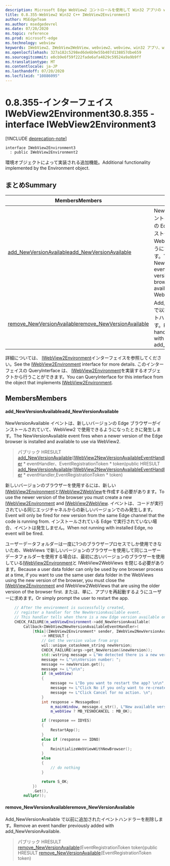 ```yaml
---
description: Microsoft Edge WebView2 コントロールを使用して Win32 アプリの web コンテンツをホストする
title: 0.8.355-WebView2 Win32 C++ IWebView2Environment3
author: MSEdgeTeam
ms.author: msedgedevrel
ms.date: 07/20/2020
ms.topic: reference
ms.prod: microsoft-edge
ms.technology: webview
keywords: IWebView2、IWebView2WebView、webview2、webview、win32 アプリ、win32、edge
ms.openlocfilehash: 327a182c5298ed6de6b9e55b407d138857dbe659
ms.sourcegitcommit: e0cb9e6f59f222fade6afa4829c59524a9a9b9ff
ms.translationtype: MT
ms.contentlocale: ja-JP
ms.lasthandoff: 07/20/2020
ms.locfileid: "10886095"
---
```

# <span data-ttu-id="7e7a2-104">0.8.355-インターフェイス IWebView2Environment3</span><span class="sxs-lookup"><span data-stu-id="7e7a2-104">0.8.355 - interface IWebView2Environment3</span></span> 

[!INCLUDE [deprecation-note](../../includes/deprecation-note.md)]

```
interface IWebView2Environment3
  : public IWebView2Environment2
```

<span data-ttu-id="7e7a2-105">環境オブジェクトによって実装される追加機能。</span><span class="sxs-lookup"><span data-stu-id="7e7a2-105">Additional functionality implemented by the Environment object.</span></span>

## <span data-ttu-id="7e7a2-106">まとめ</span><span class="sxs-lookup"><span data-stu-id="7e7a2-106">Summary</span></span>

 <span data-ttu-id="7e7a2-107">Members</span><span class="sxs-lookup"><span data-stu-id="7e7a2-107">Members</span></span>                        | <span data-ttu-id="7e7a2-108">説明</span><span class="sxs-lookup"><span data-stu-id="7e7a2-108">Descriptions</span></span>
--------------------------------|---------------------------------------------
[<span data-ttu-id="7e7a2-109">add_NewVersionAvailable</span><span class="sxs-lookup"><span data-stu-id="7e7a2-109">add_NewVersionAvailable</span></span>](#add_newversionavailable) | <span data-ttu-id="7e7a2-110">NewVersionAvailable イベントは、新しいバージョンの Edge ブラウザーがインストールされていて、WebView2 で使用できるようになったときに発生します。</span><span class="sxs-lookup"><span data-stu-id="7e7a2-110">The NewVersionAvailable event fires when a newer version of the Edge browser is installed and available to use via WebView2.</span></span>
[<span data-ttu-id="7e7a2-111">remove_NewVersionAvailable</span><span class="sxs-lookup"><span data-stu-id="7e7a2-111">remove_NewVersionAvailable</span></span>](#remove_newversionavailable) | <span data-ttu-id="7e7a2-112">Add_NewVersionAvailable で以前に追加されたイベントハンドラーを削除します。</span><span class="sxs-lookup"><span data-stu-id="7e7a2-112">Remove an event handler previously added with add_NewVersionAvailable.</span></span>

<span data-ttu-id="7e7a2-113">詳細については、 [IWebView2Environment](IWebView2Environment.md)インターフェイスを参照してください。</span><span class="sxs-lookup"><span data-stu-id="7e7a2-113">See the [IWebView2Environment](IWebView2Environment.md) interface for more details.</span></span> <span data-ttu-id="7e7a2-114">このインターフェイスの QueryInterface は、 [IWebView2Environment](IWebView2Environment.md)を実装するオブジェクトから行うことができます。</span><span class="sxs-lookup"><span data-stu-id="7e7a2-114">You can QueryInterface for this interface from the object that implements [IWebView2Environment](IWebView2Environment.md).</span></span>

## <span data-ttu-id="7e7a2-115">Members</span><span class="sxs-lookup"><span data-stu-id="7e7a2-115">Members</span></span>

#### <span data-ttu-id="7e7a2-116">add_NewVersionAvailable</span><span class="sxs-lookup"><span data-stu-id="7e7a2-116">add_NewVersionAvailable</span></span> 

<span data-ttu-id="7e7a2-117">NewVersionAvailable イベントは、新しいバージョンの Edge ブラウザーがインストールされていて、WebView2 で使用できるようになったときに発生します。</span><span class="sxs-lookup"><span data-stu-id="7e7a2-117">The NewVersionAvailable event fires when a newer version of the Edge browser is installed and available to use via WebView2.</span></span>

> <span data-ttu-id="7e7a2-118">パブリック HRESULT [add_NewVersionAvailable](#add_newversionavailable)([IWebView2NewVersionAvailableEventHandler](IWebView2NewVersionAvailableEventHandler.md) \* eventHandler、EventRegistrationToken \* token)</span><span class="sxs-lookup"><span data-stu-id="7e7a2-118">public HRESULT [add_NewVersionAvailable](#add_newversionavailable)([IWebView2NewVersionAvailableEventHandler](IWebView2NewVersionAvailableEventHandler.md) \* eventHandler,EventRegistrationToken \* token)</span></span>

<span data-ttu-id="7e7a2-119">新しいバージョンのブラウザーを使用するには、新しい[IWebView2Environment](IWebView2Environment.md)と[IWebView2WebView](IWebView2WebView.md)を作成する必要があります。</span><span class="sxs-lookup"><span data-stu-id="7e7a2-119">To use the newer version of the browser you must create a new [IWebView2Environment](IWebView2Environment.md) and [IWebView2WebView](IWebView2WebView.md).</span></span> <span data-ttu-id="7e7a2-120">イベントは、コードが実行されている同じエッジチャネルからの新しいバージョンでのみ発生します。</span><span class="sxs-lookup"><span data-stu-id="7e7a2-120">Event will only be fired for new version from the same Edge channel that the code is running from.</span></span> <span data-ttu-id="7e7a2-121">インストールされている Edge で実行されていない場合、イベントは発生しません。</span><span class="sxs-lookup"><span data-stu-id="7e7a2-121">When not running with installed Edge, no event will be fired.</span></span>

<span data-ttu-id="7e7a2-122">ユーザーデータフォルダーは一度に1つのブラウザープロセスでしか使用できないため、WebViews で新しいバージョンのブラウザーを使用して同じユーザーデータフォルダーを使用する場合は、最初に古いバージョンのブラウザーを使用している[IWebView2Environment](IWebView2Environment.md)と IWebView2WebViews を閉じる必要があります。</span><span class="sxs-lookup"><span data-stu-id="7e7a2-122">Because a user data folder can only be used by one browser process at a time, if you want to use the same user data folder in the WebViews using the new version of the browser, you must close the [IWebView2Environment](IWebView2Environment.md) and IWebView2WebViews that are using the older version of the browser first.</span></span> <span data-ttu-id="7e7a2-123">または、単に、アプリを再起動するようにユーザーに求めます。</span><span class="sxs-lookup"><span data-stu-id="7e7a2-123">Or simply prompt the user to restart the app.</span></span>

```cpp
    // After the environment is successfully created,
    // register a handler for the NewVersionAvailable event.
    // This handler tells when there is a new Edge version available on the machine.
    CHECK_FAILURE(m_webViewEnvironment->add_NewVersionAvailable(
        Callback<IWebView2NewVersionAvailableEventHandler>(
            [this](IWebView2Environment* sender, IWebView2NewVersionAvailableEventArgs* args)
                -> HRESULT {
                // Get the version value from args
                wil::unique_cotaskmem_string newVersion;
                CHECK_FAILURE(args->get_NewVersion(&newVersion));
                std::wstring message = L"We detected there is a new version for the browser.";
                message += L"\n\nVersion number: ";
                message += newVersion.get();
                message += L"\n\n";
                if (m_webView)
                {
                    message += L"Do you want to restart the app? \n\n";
                    message += L"Click No if you only want to re-create the webviews. \n";
                    message += L"Click Cancel for no action. \n";
                }
                int response = MessageBox(
                    m_mainWindow, message.c_str(), L"New available version",
                    m_webView ? MB_YESNOCANCEL : MB_OK);

                if (response == IDYES)
                {
                    RestartApp();
                }
                else if (response == IDNO)
                {
                    ReinitializeWebViewWithNewBrowser();
                }
                else
                {
                    // do nothing
                }

                return S_OK;
            })
            .Get(),
        nullptr));
```

#### <span data-ttu-id="7e7a2-124">remove_NewVersionAvailable</span><span class="sxs-lookup"><span data-stu-id="7e7a2-124">remove_NewVersionAvailable</span></span> 

<span data-ttu-id="7e7a2-125">Add_NewVersionAvailable で以前に追加されたイベントハンドラーを削除します。</span><span class="sxs-lookup"><span data-stu-id="7e7a2-125">Remove an event handler previously added with add_NewVersionAvailable.</span></span>

> <span data-ttu-id="7e7a2-126">パブリック HRESULT [remove_NewVersionAvailable](#remove_newversionavailable)(EventRegistrationToken token)</span><span class="sxs-lookup"><span data-stu-id="7e7a2-126">public HRESULT [remove_NewVersionAvailable](#remove_newversionavailable)(EventRegistrationToken token)</span></span>

